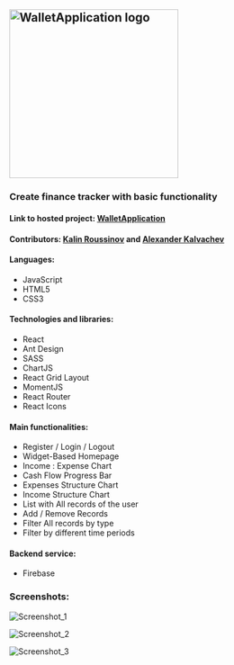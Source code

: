 ## <img src="https://user-images.githubusercontent.com/43339813/114406015-dc261f00-9baf-11eb-9f64-f34e7412d937.png" width="300" title="WalletApplication logo"> ##

### Create finance tracker with basic functionality

#### Link to hosted project: [WalletApplication](https://kalvachev.github.io/WalletApplication/)

#### Contributors: [Kalin Roussinov](https://github.com/kalinrouss "Kalin Roussinov") and [Alexander Kalvachev](https://github.com/Kalvachev "Alexander Kalvachev")

#### Languages:
- JavaScript
- HTML5
- CSS3

#### Technologies and libraries:
- React
- Ant Design
- SASS
- ChartJS
- React Grid Layout
- MomentJS
- React Router
- React Icons

#### Main functionalities:
- Register / Login / Logout
- Widget-Based Homepage
- Income : Expense Chart
- Cash Flow Progress Bar
- Expenses Structure Chart
- Income Structure Chart
- List with All records of the user
- Add / Remove Records
- Filter All records by type
- Filter by different time periods

#### Backend service:
- Firebase

### Screenshots: 
![Screenshot_1](https://user-images.githubusercontent.com/43339813/113721513-45151f00-96f8-11eb-9548-171abee34bcc.png)

![Screenshot_2](https://user-images.githubusercontent.com/43339813/113721525-49d9d300-96f8-11eb-9c66-5e2e5869f6d4.png)

![Screenshot_3](https://user-images.githubusercontent.com/43339813/113721557-4e05f080-96f8-11eb-847b-0efae9e3e1ec.png)
